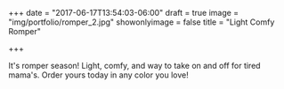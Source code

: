 +++
date = "2017-06-17T13:54:03-06:00"
draft = true
image = "img/portfolio/romper_2.jpg"
showonlyimage = false
title = "Light Comfy Romper"

+++

It's romper season! Light, comfy, and way to take on and off for tired mama's. Order yours today in any color you love!
